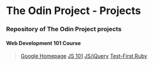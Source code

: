# The Odin Project - Projects
### Repository of The Odin Project projects

#### Web Development 101 Course
> [Google Homepage](https://www.github.com/0elo/the_odin_project/tree/master/google-homepage)
> [JS 101](https://www.github.com/0elo/the_odin_project/tree/master/js-101)
> [JS/jQuery](https://github.com/0elo/the_odin_project/tree/master/js-jquery)
> [Test-First Ruby](https://github.com/0elo/the_odin_project/tree/master/learn-ruby)
